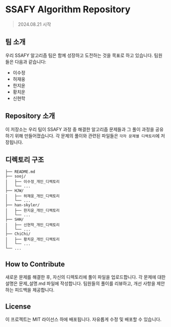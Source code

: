# SSAFY Algorithm Repository

> 2024.08.21 시작

## 팀 소개

우리 SSAFY 알고리즘 팀은 함께 성장하고 도전하는 것을 목표로 하고 있습니다. 팀원들은 다음과 같습니다:

- 이수정
- 허재웅
- 한지윤
- 황치운
- 신현학

## Repository 소개

이 저장소는 우리 팀이 SSAFY 과정 중 해결한 알고리즘 문제들과 그 풀이 과정을 공유하기 위해 만들어졌습니다. 각 문제의 풀이와 관련된 파일들은 `각자 문제별 디렉토리`에 저장됩니다.

## 디렉토리 구조

```plaintext
├── README.md
├── sooj/
│   ├── 이수정_개인_디렉토리
│   └── ...
├── HJW/
│   ├── 허재웅_개인_디렉토리
│   └── ...
├── han-skyler/
│   ├── 한지윤_개인_디렉토리
│   └── ...
├── SHH/
│   ├── 신현학_개인_디렉토리
│   └── ...
├── ChiChi/
│   ├── 황치운_개인_디렉토리
│   └── ...
└── ...
```

## How to Contribute

새로운 문제를 해결한 후, 자신의 디렉토리에 풀이 파일을 업로드합니다.
각 문제에 대한 설명은 문제_설명.md 파일에 작성합니다.
팀원들의 풀이를 리뷰하고, 개선 사항을 제안하는 피드백을 제공합니다.

## License

이 프로젝트는 MIT 라이선스 하에 배포됩니다. 자유롭게 수정 및 배포할 수 있습니다.